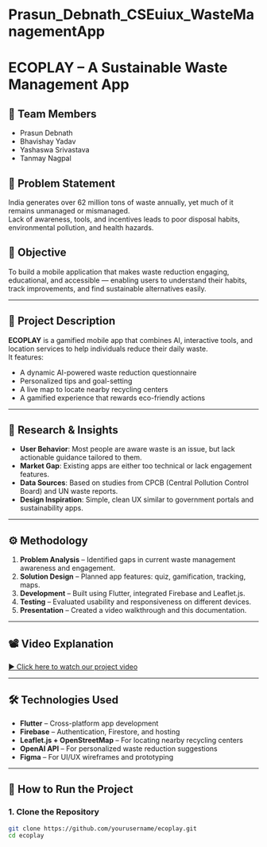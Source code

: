 # Prasun_Debnath_CSEuiux_WasteManagementApp







# ECOPLAY – A Sustainable Waste Management App

## 👥 Team Members
- Prasun Debnath
- Bhavishay Yadav
- Yashaswa Srivastava
- Tanmay Nagpal

## 🧩 Problem Statement
India generates over 62 million tons of waste annually, yet much of it remains unmanaged or mismanaged.  
Lack of awareness, tools, and incentives leads to poor disposal habits, environmental pollution, and health hazards.

## 🎯 Objective
To build a mobile application that makes waste reduction engaging, educational, and accessible — enabling users to understand their habits, track improvements, and find sustainable alternatives easily.

---

## 📝 Project Description
**ECOPLAY** is a gamified mobile app that combines AI, interactive tools, and location services to help individuals reduce their daily waste.  
It features:
- A dynamic AI-powered waste reduction questionnaire
- Personalized tips and goal-setting
- A live map to locate nearby recycling centers
- A gamified experience that rewards eco-friendly actions

---

## 🔬 Research & Insights
- **User Behavior**: Most people are aware waste is an issue, but lack actionable guidance tailored to them.
- **Market Gap**: Existing apps are either too technical or lack engagement features.
- **Data Sources**: Based on studies from CPCB (Central Pollution Control Board) and UN waste reports.
- **Design Inspiration**: Simple, clean UX similar to government portals and sustainability apps.

---

## ⚙️ Methodology

1. **Problem Analysis** – Identified gaps in current waste management awareness and engagement.
2. **Solution Design** – Planned app features: quiz, gamification, tracking, maps.
3. **Development** – Built using Flutter, integrated Firebase and Leaflet.js.
4. **Testing** – Evaluated usability and responsiveness on different devices.
5. **Presentation** – Created a video walkthrough and this documentation.

---

## 📽️ Video Explanation
[▶️ Click here to watch our project video](https://drive.google.com/file/d/1olc5RKDPeA8x5O5UOLtSK-gKVnvtxG90/view?usp=sharing)


---

## 🛠️ Technologies Used
- **Flutter** – Cross-platform app development  
- **Firebase** – Authentication, Firestore, and hosting  
- **Leaflet.js + OpenStreetMap** – For locating nearby recycling centers  
- **OpenAI API** – For personalized waste reduction suggestions  
- **Figma** – For UI/UX wireframes and prototyping  

---

## 🚀 How to Run the Project

### 1. Clone the Repository
```bash
git clone https://github.com/yourusername/ecoplay.git
cd ecoplay
